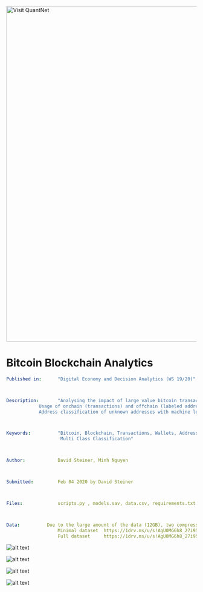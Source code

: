 [<img src="https://github.com/QuantLet/Styleguide-and-FAQ/blob/master/pictures/banner.png" width="888" alt="Visit QuantNet">](http://quantlet.de/)

# Bitcoin Blockchain Analytics

```yaml
Published in:      "Digital Economy and Decision Analytics (WS 19/20)"



Description:       "Analysing the impact of large value bitcoin transactions to exchanges on the bitcoin price. 
		    Usage of onchain (transactions) and offchain (labeled addresses, BTC/USD Price) data. 
		    Address classification of unknown addresses with machine learning (LightGBM)"



Keywords:          "Bitcoin, Blockchain, Transactions, Wallets, Addresses, Price, USD/BTC, Machine Learing, 
                    Multi Class Classification"



Author:            David Steiner, Minh Nguyen



Submitted:         Feb 04 2020 by David Steiner



Files:             scripts.py , models.sav, data.csv, requirements.txt



Data: 		   Due to the large amount of the data (12GB), two compressed versions are hosted on Onedrive. 
                   Minimal dataset 	https://1drv.ms/u/s!AgU0MG6h8_27i95uCoCm9L9KV-swrw
                   Full dataset		https://1drv.ms/u/s!AgU0MG6h8_27i95v3FLqzxWfLpWCOg
```

![alt text](https://github.com/DavidDanielSteiner/DEDA_Class_2019WS/blob/master/DEDA_Class_2019WS_BTC_Blockchain_Analytics/2_sankey_filtered_transactions_entity_without_self_transactions.png)


![alt text](https://github.com/DavidDanielSteiner/DEDA_Class_2019WS/blob/master/DEDA_Class_2019WS_BTC_Blockchain_Analytics/1_sankey_filtered_transactions_category_without_self_transactions.png)


![alt text](https://github.com/DavidDanielSteiner/DEDA_Class_2019WS/blob/master/DEDA_Class_2019WS_BTC_Blockchain_Analytics/3_transaction_types_chart.png)

![alt text](https://github.com/DavidDanielSteiner/DEDA_Class_2019WS/blob/master/DEDA_Class_2019WS_BTC_Blockchain_Analytics/4_final_metrics.PNG)

